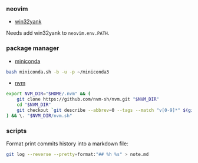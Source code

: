 ### neovim

* [win32yank](https://github.com/equalsraf/win32yank/releases)

Needs add win32yank to `neovim.env.PATH`.

### package manager

* [miniconda](https://repo.anaconda.com/miniconda/)

```sh
bash miniconda.sh -b -u -p ~/miniconda3
```

* [nvm](https://github.com/nvm-sh/nvm?tab=readme-ov-file#table-of-contents)

```sh
export NVM_DIR="$HOME/.nvm" && (
    git clone https://github.com/nvm-sh/nvm.git "$NVM_DIR"
    cd "$NVM_DIR"
    git checkout `git describe --abbrev=0 --tags --match "v[0-9]*" $(git rev-list --tags --max-count=1)`
) && \. "$NVM_DIR/nvm.sh"
```

### scripts

Format print commits history into a markdown file:

```sh
git log --reverse --pretty=format:"## %h %s" > note.md
```
